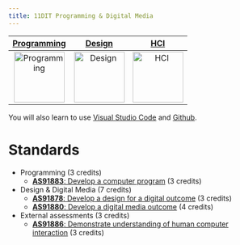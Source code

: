 ```yaml
---
title: 11DIT Programming & Digital Media
---
```


| [Programming](programming) | [Design](design) | [HCI](hci) |
| :-: | :-: | :-: |
| <a href="programming"><image src="../img/programming.svg" title="Programming" width=100> | <a href="design"><image src="../img/design.svg" title="Design" width=100> | <a href="hci"><image src="../img/hci.svg" title="HCI" width=100> |

You will also learn to use [Visual Studio Code](https://code.visualstudio.com/) and [Github](https://github.com/).

# Standards

- Programming (3 credits)
    - [**AS91883**: Develop a computer program](https://www.nzqa.govt.nz/nqfdocs/ncea-resource/achievements/2019/as91883.pdf) (3 credits)
- Design & Digital Media (7 credits)
    - [**AS91878**: Develop a design for a digital outcome](https://www.nzqa.govt.nz/nqfdocs/ncea-resource/achievements/2019/as91878.pdf) (3 credits)
    - [**AS91880**: Develop a digital media outcome](https://www.nzqa.govt.nz/nqfdocs/ncea-resource/achievements/2019/as91878.pdf) (4 credits)
- External assessments (3 credits) 
    - [**AS91886**: Demonstrate understanding of human computer interaction](https://www.nzqa.govt.nz/nqfdocs/ncea-resource/achievements/2019/as91886.pdf) (3 credits)

